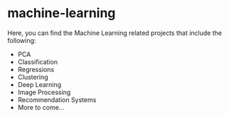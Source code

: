 # machine-learning
Here, you can find the Machine Learning related projects that include the following:

- PCA
- Classification
- Regressions
- Clustering
- Deep Learning
- Image Processing
- Recommendation Systems
- More to come...
